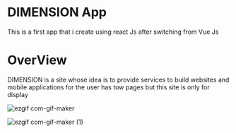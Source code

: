 # DIMENSION App

This is a first app that i create using react Js after switching from Vue Js 

# OverView
DIMENSION is a site whose idea is to provide services to build websites and mobile applications for the user has tow pages but this site is only for display 

![ezgif com-gif-maker](https://user-images.githubusercontent.com/102732045/189456658-b7df7a9a-93f7-4703-ab24-674a30ccac45.gif)

![ezgif com-gif-maker (1)](https://user-images.githubusercontent.com/102732045/189456665-02b97c5a-7738-49d6-a3a2-330f68ef6aa6.gif)
